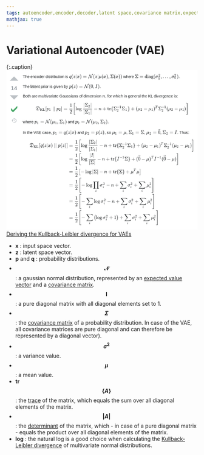 ```yaml
---
tags: autoencoder,encoder,decoder,latent space,covariance matrix,expected value,gaussian distribution,Kullback-Leibler divergence
mathjax: true
---
```

# Variational Autoencoder (VAE)

{:.caption}
![fully connected layer forward pass](assets/images/deriving_the_KL_divergence_loss_for_vaes.png)
[Deriving the Kullback-Leibler divergence for VAEs](https://stats.stackexchange.com/questions/318748/deriving-the-kl-divergence-loss-for-vaes)

<div class="clearfix"></div>

- **x** : input space vector.
- **z** : latent space vector.
- **p** and **q** : probability distributions.
- **$$\mathcal{N}$$** : a gaussian normal distribution, represented by an [expected value vector](https://en.wikipedia.org/wiki/Expected_value) and a [covariance matrix](https://en.wikipedia.org/wiki/Covariance_matrix).
- **$$\pmb{I}$$** : a pure diagonal matrix with all diagonal elements set to 1.
- **$$\Sigma$$** : the [covariance matrix](https://en.wikipedia.org/wiki/Covariance_matrix) of a probability distribution. In case of the VAE, all covariance matrices are pure diagonal and can therefore be represented by a diagonal vector).
- **$$\sigma^2$$** : a variance value.
- **$$\mu$$** : a mean value.
- **tr$$\{A\}$$** : the [trace](https://en.wikipedia.org/wiki/Trace_(linear_algebra)) of the matrix, which equals the sum over all diagonal elements of the matrix.
- **$$\vert A \vert$$** : the [determinant](https://en.wikipedia.org/wiki/Determinant) of the matrix, which - in case of a pure diagonal matrix - equals the product over all diagonal elements of the matrix.
- **log** : the natural log is a good choice when calculating the [Kullback-Leibler divergence](https://en.wikipedia.org/wiki/Kullback%E2%80%93Leibler_divergence#Multivariate_normal_distributions) of multivariate normal distributions.
